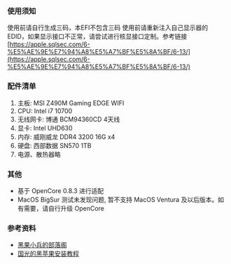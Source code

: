 ### 使用须知
使用前请自行生成三码，本EFI不包含三码
使用前请重新注入自己显示器的EDID，如果显示接口不正常，请尝试进行核显接口定制。参考链接[https://apple.sqlsec.com/6-%E5%AE%9E%E7%94%A8%E5%A7%BF%E5%8A%BF/6-13/](https://apple.sqlsec.com/6-%E5%AE%9E%E7%94%A8%E5%A7%BF%E5%8A%BF/6-13/)

### 配件清单
1. 主板: MSI Z490M Gaming EDGE WIFI
2. CPU:  Intel i7 10700
3. 无线网卡: 博通 BCM94360CD 4天线
4. 显卡: Intel UHD630
5. 内存: 威刚威龙 DDR4 3200 16G x4
6. 硬盘: 西部数据 SN570 1TB
7. 电源、散热器略

### 其他
- 基于 OpenCore 0.8.3 进行适配
- MacOS BigSur 测试未发现问题, 暂不支持 MacOS Ventura 及以后版本。如有需要，请自行升级 OpenCore

### 参考资料

- [黑果小兵的部落阁](https://blog.daliansky.net)
- [国光的黑苹果安装教程](https://apple.sqlsec.com)
